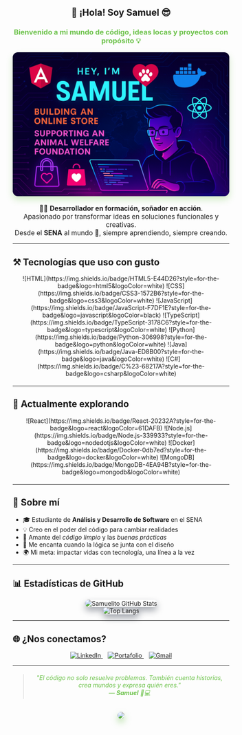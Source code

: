 <h2 align="center">👋 ¡Hola! Soy <strong>Samuel</strong> 😎</h2>
<h3 align="center" style="color:#6cc24a;">
  Bienvenido a mi mundo de código, ideas locas y proyectos con propósito 💡
</h3>

<p align="center">
  <img src="https://raw.githubusercontent.com/Samuelito008/Samuelito/main/ChatGPT%20Image%2015%20may%202025%2C%2016_58_59.png" alt="Samuel Banner" width="600" style="border-radius:12px; box-shadow: 0 8px 16px rgba(108, 194, 74, 0.3);" />
</p>

<p align="center" style="font-size: 1.1em;">
  🧑‍💻 <strong>Desarrollador en formación, soñador en acción</strong>.  
  <br/>Apasionado por transformar ideas en soluciones funcionales y creativas.  
  <br/>Desde el <strong>SENA</strong> al mundo 🚀, siempre aprendiendo, siempre creando.
</p>

---

## ⚒️ Tecnologías que uso con gusto

<div align="center" style="margin-top: 10px; margin-bottom: 20px;">
  ![HTML](https://img.shields.io/badge/HTML5-E44D26?style=for-the-badge&logo=html5&logoColor=white)
  ![CSS](https://img.shields.io/badge/CSS3-1572B6?style=for-the-badge&logo=css3&logoColor=white)
  ![JavaScript](https://img.shields.io/badge/JavaScript-F7DF1E?style=for-the-badge&logo=javascript&logoColor=black)
  ![TypeScript](https://img.shields.io/badge/TypeScript-3178C6?style=for-the-badge&logo=typescript&logoColor=white)
  ![Python](https://img.shields.io/badge/Python-306998?style=for-the-badge&logo=python&logoColor=white)
  ![Java](https://img.shields.io/badge/Java-ED8B00?style=for-the-badge&logo=java&logoColor=white)
  ![C#](https://img.shields.io/badge/C%23-68217A?style=for-the-badge&logo=csharp&logoColor=white)
</div>

---

## 🚀 Actualmente explorando

<div align="center" style="margin-top: 10px; margin-bottom: 20px;">
  ![React](https://img.shields.io/badge/React-20232A?style=for-the-badge&logo=react&logoColor=61DAFB)
  ![Node.js](https://img.shields.io/badge/Node.js-339933?style=for-the-badge&logo=nodedotjs&logoColor=white)
  ![Docker](https://img.shields.io/badge/Docker-0db7ed?style=for-the-badge&logo=docker&logoColor=white)
  ![MongoDB](https://img.shields.io/badge/MongoDB-4EA94B?style=for-the-badge&logo=mongodb&logoColor=white)
</div>

---

## 🧠 Sobre mí

<ul>
  <li>🎓 Estudiante de <strong>Análisis y Desarrollo de Software</strong> en el SENA</li>
  <li>💡 Creo en el poder del código para cambiar realidades</li>
  <li>🧼 Amante del <em>código limpio</em> y las <em>buenas prácticas</em></li>
  <li>🎨 Me encanta cuando la lógica se junta con el diseño</li>
  <li>🌍 Mi meta: impactar vidas con tecnología, una línea a la vez</li>
</ul>

---

## 📊 Estadísticas de GitHub

<p align="center" style="margin-top: 10px;">
  <img src="https://github-readme-stats.vercel.app/api?username=SamuelitoDev&show_icons=true&theme=tokyonight" alt="Samuelito GitHub Stats" width="360" style="border-radius: 12px; box-shadow: 0 8px 16px rgba(20, 30, 48, 0.4);" />
  <br/>
  <img src="https://github-readme-stats.vercel.app/api/top-langs/?username=SamuelitoDev&layout=compact&theme=tokyonight" alt="Top Langs" width="360" style="border-radius: 12px; box-shadow: 0 8px 16px rgba(20, 30, 48, 0.4);" />
</p>

---

## 🌐 ¿Nos conectamos?

<p align="center" style="margin-top: 15px;">
  <a href="https://www.linkedin.com/in/tuusuario" target="_blank" rel="noopener noreferrer" style="margin-right: 12px;">
    <img src="https://img.shields.io/badge/LinkedIn-blue?style=for-the-badge&logo=linkedin&logoColor=white" alt="LinkedIn" />
  </a>
  <a href="https://tuportafolio.com" target="_blank" rel="noopener noreferrer" style="margin-right: 12px;">
    <img src="https://img.shields.io/badge/Portafolio-000?style=for-the-badge&logo=githubpages&logoColor=white" alt="Portafolio" />
  </a>
  <a href="https://mail.google.com/mail/?view=cm&fs=1&to=samy.munoz.s@gmail.com" target="_blank" rel="noopener noreferrer">
    <img src="https://img.shields.io/badge/Gmail-D14836?style=for-the-badge&logo=gmail&logoColor=white" alt="Gmail" />
  </a>
</p>

---

<blockquote style="font-style: italic; color: #6cc24a; text-align: center; margin-top: 20px;">
  "El código no solo resuelve problemas. También cuenta historias, crea mundos y expresa quién eres."  
  <br/>— <strong>Samuel</strong> 🎨💻
</blockquote>

<p align="center" style="margin-top: 30px;">
  <img src="https://media.giphy.com/media/qgQUggAC3Pfv687qPC/giphy.gif" width="300" style="border-radius: 10px; box-shadow: 0 8px 15px rgba(108, 194, 74, 0.5);" />
</p>


